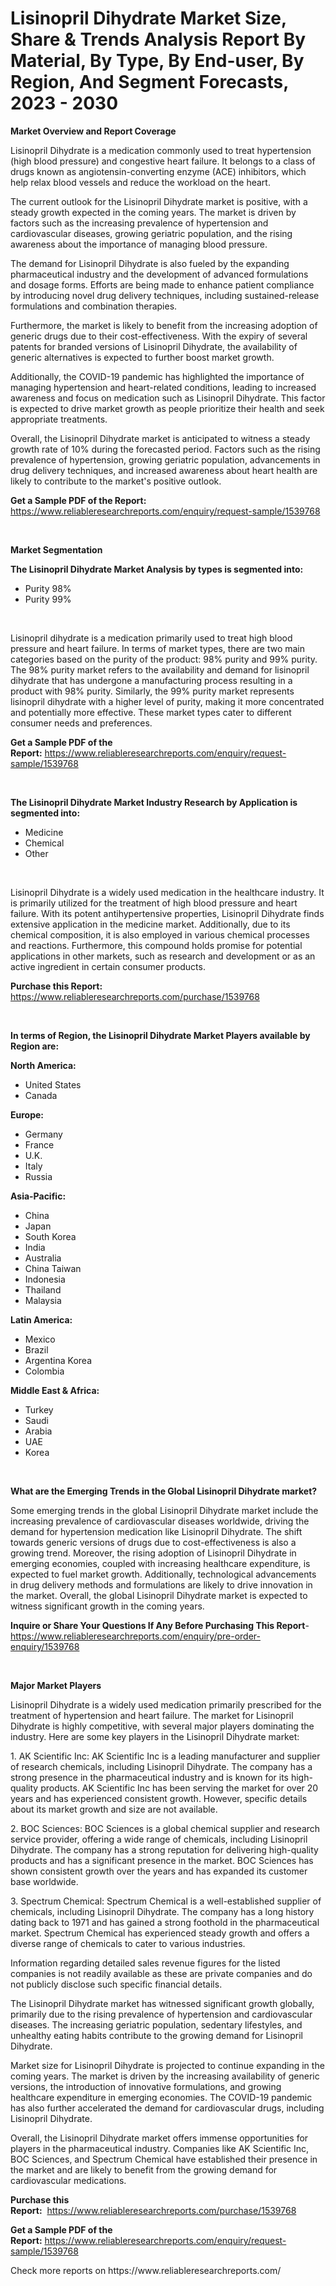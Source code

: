 <p><h1>Lisinopril Dihydrate Market Size, Share & Trends Analysis Report By Material, By Type, By End-user, By Region, And Segment Forecasts, 2023 - 2030</h1></p><p><strong>Market Overview and Report Coverage</strong></p>
<p><p>Lisinopril Dihydrate is a medication commonly used to treat hypertension (high blood pressure) and congestive heart failure. It belongs to a class of drugs known as angiotensin-converting enzyme (ACE) inhibitors, which help relax blood vessels and reduce the workload on the heart.</p><p>The current outlook for the Lisinopril Dihydrate market is positive, with a steady growth expected in the coming years. The market is driven by factors such as the increasing prevalence of hypertension and cardiovascular diseases, growing geriatric population, and the rising awareness about the importance of managing blood pressure.</p><p>The demand for Lisinopril Dihydrate is also fueled by the expanding pharmaceutical industry and the development of advanced formulations and dosage forms. Efforts are being made to enhance patient compliance by introducing novel drug delivery techniques, including sustained-release formulations and combination therapies.</p><p>Furthermore, the market is likely to benefit from the increasing adoption of generic drugs due to their cost-effectiveness. With the expiry of several patents for branded versions of Lisinopril Dihydrate, the availability of generic alternatives is expected to further boost market growth.</p><p>Additionally, the COVID-19 pandemic has highlighted the importance of managing hypertension and heart-related conditions, leading to increased awareness and focus on medication such as Lisinopril Dihydrate. This factor is expected to drive market growth as people prioritize their health and seek appropriate treatments.</p><p>Overall, the Lisinopril Dihydrate market is anticipated to witness a steady growth rate of 10% during the forecasted period. Factors such as the rising prevalence of hypertension, growing geriatric population, advancements in drug delivery techniques, and increased awareness about heart health are likely to contribute to the market's positive outlook.</p></p>
<p><strong>Get a Sample PDF of the Report:</strong> <a href="https://www.reliableresearchreports.com/enquiry/request-sample/1539768">https://www.reliableresearchreports.com/enquiry/request-sample/1539768</a></p>
<p>&nbsp;</p>
<p><strong>Market Segmentation</strong></p>
<p><strong>The Lisinopril Dihydrate Market Analysis by types is segmented into:</strong></p>
<p><ul><li>Purity 98%</li><li>Purity 99%</li></ul></p>
<p>&nbsp;</p>
<p><p>Lisinopril dihydrate is a medication primarily used to treat high blood pressure and heart failure. In terms of market types, there are two main categories based on the purity of the product: 98% purity and 99% purity. The 98% purity market refers to the availability and demand for lisinopril dihydrate that has undergone a manufacturing process resulting in a product with 98% purity. Similarly, the 99% purity market represents lisinopril dihydrate with a higher level of purity, making it more concentrated and potentially more effective. These market types cater to different consumer needs and preferences.</p></p>
<p><strong>Get a Sample PDF of the Report:</strong>&nbsp;<a href="https://www.reliableresearchreports.com/enquiry/request-sample/1539768">https://www.reliableresearchreports.com/enquiry/request-sample/1539768</a></p>
<p>&nbsp;</p>
<p><strong>The Lisinopril Dihydrate Market Industry Research by Application is segmented into:</strong></p>
<p><ul><li>Medicine</li><li>Chemical</li><li>Other</li></ul></p>
<p>&nbsp;</p>
<p><p>Lisinopril Dihydrate is a widely used medication in the healthcare industry. It is primarily utilized for the treatment of high blood pressure and heart failure. With its potent antihypertensive properties, Lisinopril Dihydrate finds extensive application in the medicine market. Additionally, due to its chemical composition, it is also employed in various chemical processes and reactions. Furthermore, this compound holds promise for potential applications in other markets, such as research and development or as an active ingredient in certain consumer products.</p></p>
<p><strong>Purchase this Report:</strong>&nbsp; <a href="https://www.reliableresearchreports.com/purchase/1539768">https://www.reliableresearchreports.com/purchase/1539768</a></p>
<p>&nbsp;</p>
<p><strong>In terms of Region, the Lisinopril Dihydrate Market Players available by Region are:</strong></p>
<p>
    <p> <strong> North America: </strong>
        <ul>
            <li>United States</li>
            <li>Canada</li>
        </ul>
        </p> 
    <p> <strong> Europe: </strong>
        <ul>
            <li>Germany</li>
            <li>France</li>
            <li>U.K.</li>
            <li>Italy</li>
            <li>Russia</li>
        </ul>
        </p> 
    <p> <strong> Asia-Pacific: </strong>
        <ul>
            <li>China</li>
            <li>Japan</li>
            <li>South Korea</li>
            <li>India</li>
            <li>Australia</li>
            <li>China Taiwan</li>
            <li>Indonesia</li>
            <li>Thailand</li>
            <li>Malaysia</li>
        </ul>
        </p> 
    <p> <strong> Latin America: </strong>
        <ul>
            <li>Mexico</li>
            <li>Brazil</li>
            <li>Argentina Korea</li>
            <li>Colombia</li>
        </ul>
        </p> 
    <p> <strong> Middle East & Africa: </strong>
        <ul>
            <li>Turkey</li>
            <li>Saudi</li>
            <li>Arabia</li>
            <li>UAE</li>
            <li>Korea</li>
        </ul>
    </p>
    </p>
<p>&nbsp;</p>
<p><strong>What are the Emerging Trends in the Global Lisinopril Dihydrate market?</strong></p>
<p><p>Some emerging trends in the global Lisinopril Dihydrate market include the increasing prevalence of cardiovascular diseases worldwide, driving the demand for hypertension medication like Lisinopril Dihydrate. The shift towards generic versions of drugs due to cost-effectiveness is also a growing trend. Moreover, the rising adoption of Lisinopril Dihydrate in emerging economies, coupled with increasing healthcare expenditure, is expected to fuel market growth. Additionally, technological advancements in drug delivery methods and formulations are likely to drive innovation in the market. Overall, the global Lisinopril Dihydrate market is expected to witness significant growth in the coming years.</p></p>
<p><strong>Inquire or Share Your Questions If Any Before Purchasing This Report</strong>- <a href="https://www.reliableresearchreports.com/enquiry/pre-order-enquiry/1539768">https://www.reliableresearchreports.com/enquiry/pre-order-enquiry/1539768</a></p>
<p>&nbsp;</p>
<p><strong>Major Market Players</strong></p>
<p><p>Lisinopril Dihydrate is a widely used medication primarily prescribed for the treatment of hypertension and heart failure. The market for Lisinopril Dihydrate is highly competitive, with several major players dominating the industry. Here are some key players in the Lisinopril Dihydrate market:</p><p>1. AK Scientific Inc: AK Scientific Inc is a leading manufacturer and supplier of research chemicals, including Lisinopril Dihydrate. The company has a strong presence in the pharmaceutical industry and is known for its high-quality products. AK Scientific Inc has been serving the market for over 20 years and has experienced consistent growth. However, specific details about its market growth and size are not available.</p><p>2. BOC Sciences: BOC Sciences is a global chemical supplier and research service provider, offering a wide range of chemicals, including Lisinopril Dihydrate. The company has a strong reputation for delivering high-quality products and has a significant presence in the market. BOC Sciences has shown consistent growth over the years and has expanded its customer base worldwide.</p><p>3. Spectrum Chemical: Spectrum Chemical is a well-established supplier of chemicals, including Lisinopril Dihydrate. The company has a long history dating back to 1971 and has gained a strong foothold in the pharmaceutical market. Spectrum Chemical has experienced steady growth and offers a diverse range of chemicals to cater to various industries.</p><p>Information regarding detailed sales revenue figures for the listed companies is not readily available as these are private companies and do not publicly disclose such specific financial details.</p><p>The Lisinopril Dihydrate market has witnessed significant growth globally, primarily due to the rising prevalence of hypertension and cardiovascular diseases. The increasing geriatric population, sedentary lifestyles, and unhealthy eating habits contribute to the growing demand for Lisinopril Dihydrate.</p><p>Market size for Lisinopril Dihydrate is projected to continue expanding in the coming years. The market is driven by the increasing availability of generic versions, the introduction of innovative formulations, and growing healthcare expenditure in emerging economies. The COVID-19 pandemic has also further accelerated the demand for cardiovascular drugs, including Lisinopril Dihydrate.</p><p>Overall, the Lisinopril Dihydrate market offers immense opportunities for players in the pharmaceutical industry. Companies like AK Scientific Inc, BOC Sciences, and Spectrum Chemical have established their presence in the market and are likely to benefit from the growing demand for cardiovascular medications.</p></p>
<p><strong>Purchase this Report:</strong>&nbsp;&nbsp;<a href="https://www.reliableresearchreports.com/purchase/1539768">https://www.reliableresearchreports.com/purchase/1539768</a></p>
<p></p>
<p><strong>Get a Sample PDF of the Report:</strong>&nbsp;<a href="https://www.reliableresearchreports.com/enquiry/request-sample/1539768">https://www.reliableresearchreports.com/enquiry/request-sample/1539768</a></p>
<p>Check more reports on https://www.reliableresearchreports.com/</p>